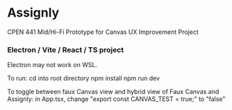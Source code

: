 # Assignly

CPEN 441 Mid/Hi-Fi Prototype for Canvas UX Improvement Project
### Electron / Vite / React / TS project

Electron may not work on WSL. 


To run:
cd into root directory
npm install
npm run dev

To toggle between faux Canvas view and hybrid view of Faux Canvas and Assignly:
in App.tsx, change "export const CANVAS_TEST = true;" to "false"
